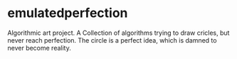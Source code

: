 # emulatedperfection
Algorithmic art project. A Collection of algorithms trying to draw cricles, but never reach perfection. The circle is a perfect idea, which is damned to never become reality.
